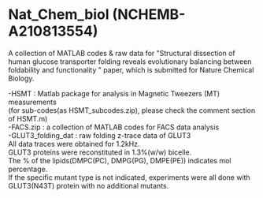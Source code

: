 # Nat_Chem_biol (NCHEMB-A210813554)

A collection of MATLAB codes & raw data for "Structural dissection of human glucose transporter folding reveals evolutionary balancing between foldability and functionality
" paper, which is submitted for Nature Chemical Biology.

-HSMT : Matlab package for analysis in Magnetic Tweezers (MT) measurements\
        (for sub-codes(as HSMT_subcodes.zip), please check the comment section of HSMT.m)\
-FACS.zip : a collection of MATLAB codes for FACS data analysis\
-GLUT3_folding_dat : raw folding z-trace data of GLUT3\
 All data traces were obtained for 1.2kHz.\
 GLUT3 proteins were reconstituted in 1.3%(w/w) bicelle.\
 The % of the lipids(DMPC(PC), DMPG(PG), DMPE(PE)) indicates mol percentage.\
 If the specific mutant type is not indicated, experiments were all done with GLUT3(N43T) protein with no additional mutants.
